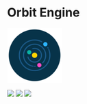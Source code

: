 # Orbit Engine

![](https://github.com/Pliskeviski/Orbit-Engine/blob/master/logo128.png)

![](https://img.shields.io/github/stars/Pliskeviski/Orbit-Engine.svg) ![](https://img.shields.io/github/license/Pliskeviski/Orbit-Engine.svg) ![](https://img.shields.io/github/issues/Pliskeviski/Orbit-Engine.svg)
